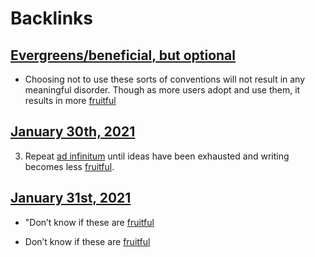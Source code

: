 
# Backlinks
## [Evergreens/beneficial, but optional](<Evergreens/beneficial, but optional.md>)
- Choosing not to use these sorts of conventions will not result in any meaningful disorder. Though as more users adopt and use them, it results in more [fruitful](<fruitful.md>)

## [January 30th, 2021](<January 30th, 2021.md>)
3. Repeat [ad infinitum](<ad infinitum.md>) until ideas have been exhausted and writing becomes less [fruitful](<fruitful.md>).

## [January 31st, 2021](<January 31st, 2021.md>)
- "Don’t know if these are [fruitful](<fruitful.md>)

- Don’t know if these are [fruitful](<fruitful.md>)

